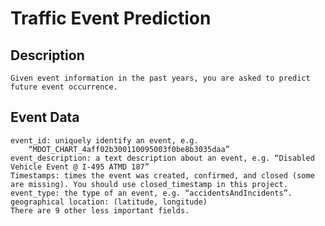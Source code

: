 # Traffic Event Prediction


## Description
	Given event information in the past years, you are asked to predict future event occurrence.
## Event Data
	event_id: uniquely identify an event, e.g.
		“MDOT_CHART_4aff02b300110095003f0be8b3035daa”
	event_description: a text description about an event, e.g. “Disabled Vehicle Event @ I-495 ATMD 187”
	Timestamps: times the event was created, confirmed, and closed (some are missing). You should use closed_timestamp in this project.
	event_type: the type of an event, e.g. “accidentsAndIncidents”.
	geographical location: (latitude, longitude)
	There are 9 other less important fields.
